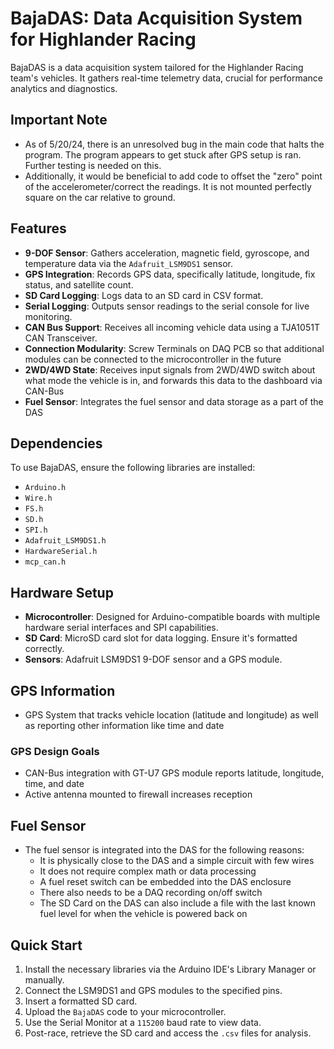 # BajaDAS: Data Acquisition System for Highlander Racing

BajaDAS is a data acquisition system tailored for the Highlander Racing team's vehicles. It gathers real-time telemetry data, crucial for performance analytics and diagnostics.

## Important Note

* As of 5/20/24, there is an unresolved bug in the main code that halts the program. The program appears to get stuck after GPS setup is ran. Further testing is needed on this.
* Additionally, it would be beneficial to add code to offset the "zero" point of the accelerometer/correct the readings. It is not mounted perfectly square on the car relative to ground.

## Features

- **9-DOF Sensor**: Gathers acceleration, magnetic field, gyroscope, and temperature data via the `Adafruit_LSM9DS1` sensor.
- **GPS Integration**: Records GPS data, specifically latitude, longitude, fix status, and satellite count.
- **SD Card Logging**: Logs data to an SD card in CSV format.
- **Serial Logging**: Outputs sensor readings to the serial console for live monitoring.
- **CAN Bus Support**: Receives all incoming vehicle data using a TJA1051T CAN Transceiver.
- **Connection Modularity**: Screw Terminals on DAQ PCB so that additional modules can be connected to the microcontroller in the future
- **2WD/4WD State**: Receives input signals from 2WD/4WD switch about what mode the vehicle is in, and forwards this data to the dashboard via CAN-Bus
- **Fuel Sensor**: Integrates the fuel sensor and data storage as a part of the DAS

## Dependencies

To use BajaDAS, ensure the following libraries are installed:

- `Arduino.h`
- `Wire.h`
- `FS.h`
- `SD.h`
- `SPI.h`
- `Adafruit_LSM9DS1.h`
- `HardwareSerial.h`
- `mcp_can.h`

## Hardware Setup

- **Microcontroller**: Designed for Arduino-compatible boards with multiple hardware serial interfaces and SPI capabilities.
- **SD Card**: MicroSD card slot for data logging. Ensure it's formatted correctly.
- **Sensors**: Adafruit LSM9DS1 9-DOF sensor and a GPS module.

## GPS Information

* GPS System that tracks vehicle location (latitude and longitude) as well as reporting other information like time and date

### GPS Design Goals

* CAN-Bus integration with GT-U7 GPS module reports latitude, longitude, time, and date
* Active antenna mounted to firewall increases reception 
  
## Fuel Sensor

* The fuel sensor is integrated into the DAS for the following reasons:
     * It is physically close to the DAS and a simple circuit with few wires
     * It does not require complex math or data processing
     * A fuel reset switch can be embedded into the DAS enclosure
     * There also needs to be a DAQ recording on/off switch
     * The SD Card on the DAS can also include a file with the last known fuel level for when the vehicle is powered back on 

## Quick Start

1. Install the necessary libraries via the Arduino IDE's Library Manager or manually.
2. Connect the LSM9DS1 and GPS modules to the specified pins.
3. Insert a formatted SD card.
4. Upload the `BajaDAS` code to your microcontroller.
5. Use the Serial Monitor at a `115200` baud rate to view data.
6. Post-race, retrieve the SD card and access the `.csv` files for analysis.

